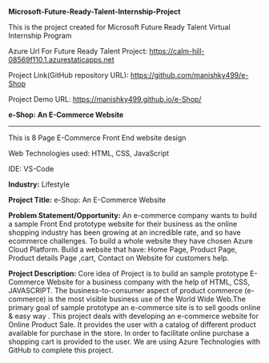 **Microsoft-Future-Ready-Talent-Internship-Project**

This is the project created for Microsoft Future Ready Talent Virtual Internship Program

Azure Url For Future Ready Talent Project: https://calm-hill-08569f110.1.azurestaticapps.net

Project Link(GitHub repository URL): https://github.com/manishky499/e-Shop

Project Demo URL: https://manishky499.github.io/e-Shop/


**e-Shop: An E-Commerce Website**
__________________________________
This is 8 Page E-Commerce Front End website design

Web Technologies used: HTML, CSS, JavaScript 

IDE: VS-Code

**Industry:**
Lifestyle

**Project Title:**
e-Shop: An E-Commerce Website

**Problem Statement/Opportunity:**
An e-commerce company wants to build a sample Front End prototype website for their business as the online shopping industry has been growing at an incredible rate, and so have ecommerce challenges. To build a whole website they have chosen Azure Cloud Platform. Build a website that have: Home Page, Product Page, Product details Page ,cart, Contact on Website for customers help.

**Project Description:**
Core idea of Project is to build an sample prototype E-Commerce Website for a business company with the help of HTML, CSS, JAVASCRIPT. The business-to-consumer aspect of product commerce (e-commerce) is the most visible business use of the World Wide Web.The primary goal of sample prototype an e-commerce site is to sell goods online & easy way . This project deals with developing an e-commerce website for Online Product Sale. It provides the user with a catalog of different product available for purchase in the store. In order to facilitate online purchase a shopping cart is provided to the user. We are using Azure Technologies with GitHub to complete this project.
